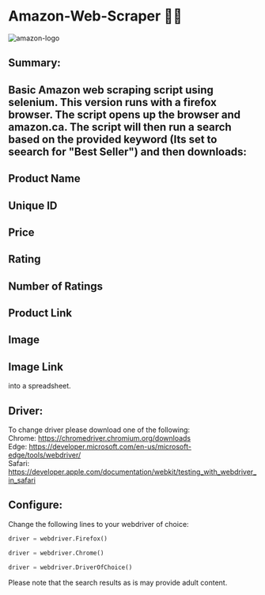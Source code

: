 # Amazon-Web-Scraper 🛒📄
![amazon-logo](https://user-images.githubusercontent.com/93293695/184787302-1d133c5e-9869-4df5-b667-e016cb7e308b.png)

## Summary:
Basic Amazon web scraping script using selenium. This version runs with a firefox browser. 
The script opens up the browser and amazon.ca. The script will then run a search based on the provided keyword (Its set to seearch for "Best Seller")  and then downloads: 
----
Product Name 
----
Unique ID 
----
Price 
----
Rating 
----
Number of Ratings 
----
Product Link 
----
Image 
----
Image Link 
----

into a spreadsheet. 

## Driver:
To change driver please download one of the following:  
Chrome: https://chromedriver.chromium.org/downloads  
Edge: https://developer.microsoft.com/en-us/microsoft-edge/tools/webdriver/  
Safari: https://developer.apple.com/documentation/webkit/testing_with_webdriver_in_safari 

## Configure:  
Change the following lines to your webdriver of choice:
```python
driver = webdriver.Firefox()
```
```python
driver = webdriver.Chrome()
```
```python
driver = webdriver.DriverOfChoice()
```
Please note that the search results as is may provide adult content. 
